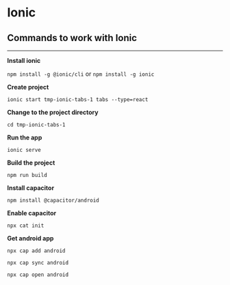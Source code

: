 # Ionic

## Commands to work with Ionic

---

**Install ionic**

`npm install -g @ionic/cli` or `npm install -g ionic` 

**Create project**

`ionic start tmp-ionic-tabs-1 tabs --type=react`

**Change to the project directory**

`cd tmp-ionic-tabs-1`

**Run the app**

`ionic serve`

**Build the project**

`npm run build`

**Install capacitor**

`npm install @capacitor/android`

**Enable capacitor**

`npx cat init`

**Get android app**

`npx cap add android`

`npx cap sync android`

`npx cap open android`